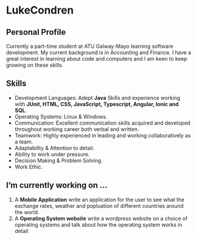 # LukeCondren
## Personal Profile

Currently a part-time student at ATU Galway-Mayo learning software development. My current background is in Accounting and Finance. I have a great interest in learning about code and computers and I am keen to keep growing on these skills. 

## Skills

- Development Languages: Adept **Java** Skills and experience working with **JUnit, HTML, CSS, JavaScript, Typescript, Angular, Ionic and SQL**.
- Operating Systems: Linux & Windows.
- Communication: Excellent communication skills acquired and developed throughout working career both verbal and written.
- Teamwork: Highly experienced in leading and working collaboratively as a team.
- Adaptability & Attention to detail.
- Ability to work under pressure.
- Decision Making & Problem Solving.
- Work Ethic.


## I’m currently working on ...

1.  A **Mobile Application** write an application for the user to see what the exchange rates, weather and popluation of different countries around the world.
2. A **Operating System website** write a wordpress website on a choice of operating systems and talk about how the operating system works in detail
